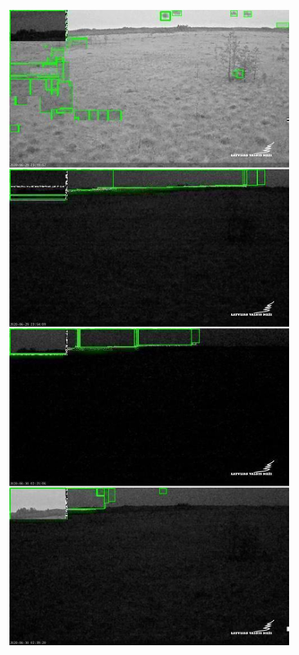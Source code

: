 ![20200629-221525-224530](in/20200629/20200629-221525-224530_0_.jpg)
![20200629-224535-231540](in/20200629/20200629-224535-231540_0_.jpg)
![20200630-010025-013030](in/20200630/20200630-010025-013030_0_.jpg)
![20200630-013035-020040](in/20200630/20200630-013035-020040_0_.jpg)
